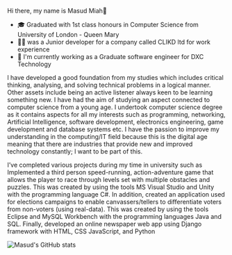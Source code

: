 Hi there, my name is Masud Miah:wave:

- 🎓 Graduated with 1st class honours in Computer Science from University of London -  Queen Mary
- 🧑‍💼 was a Junior developer for a company called CLIKD ltd for work experience
- 📗 I'm currently working as a Graduate software engineer for DXC Technology

l have developed a good foundation from my studies which includes critical thinking, analysing, and solving technical problems in a logical manner. Other assets include being an active listener always keen to be learning something new. I have had the aim of studying an aspect connected to computer science from a young age. I undertook computer science degree as it contains aspects for all my interests such as programming, networking, Artificial Intelligence, software development, electronics engineering, game development and database systems etc. I have the passion to improve my understanding in the computing/IT field because this is the digital age meaning that there are industries that provide new and improved technology constantly; l want to be part of this.

I’ve completed various projects during my time in university such as Implemented a third person speed-running, action-adventure game that allows the player to race through levels set with multiple obstacles and puzzles. This was created by using the tools MS Visual Studio and Unity with the programming language C#. In addition, created an application used for elections campaigns to enable canvassers/tellers to differentiate voters from non-voters (using real-data). This was created by using the tools Eclipse and MySQL Workbench with the programming languages Java and SQL. Finally, developed an online newspaper web app using Django framework with HTML, CSS JavaScript, and Python


![Masud's GitHub stats](https://github-readme-stats.vercel.app/api?username=MasudMiahGIT&show_icons=true&theme=tokyonight)

          
